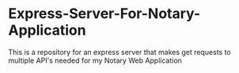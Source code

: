 # Express-Server-For-Notary-Application
This is a repository for an express server that makes get requests to multiple API's needed for my Notary Web Application
